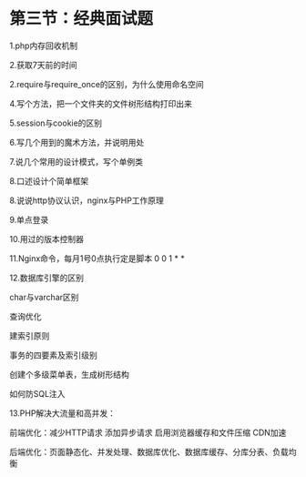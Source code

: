 # 第三节：经典面试题

1.php内存回收机制

2.获取7天前的时间

2.require与require_once的区别，为什么使用命名空间

4.写个方法，把一个文件夹的文件树形结构打印出来

5.session与cookie的区别

6.写几个用到的魔术方法，并说明用处

7.说几个常用的设计模式，写个单例类

8.口述设计个简单框架

8.说说http协议认识，nginx与PHP工作原理

9.单点登录

10.用过的版本控制器

11.Nginx命令，每月1号0点执行定是脚本 0 0 1 * *

12.数据库引擎的区别

char与varchar区别

查询优化

建索引原则

事务的四要素及索引级别

创建个多级菜单表，生成树形结构

如何防SQL注入

13.PHP解决大流量和高并发：

前端优化：减少HTTP请求    添加异步请求	   启用浏览器缓存和文件压缩     CDN加速

后端优化：页面静态化、并发处理、数据库优化、数据库缓存、分库分表、负载均衡





